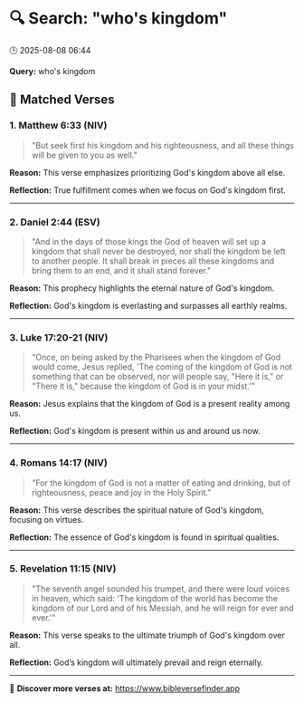 # 🔍 Search: "who's kingdom"
🕒 2025-08-08 06:44

**Query:** who's kingdom

## 📖 Matched Verses

### 1. Matthew 6:33 (NIV)
> "But seek first his kingdom and his righteousness, and all these things will be given to you as well."

**Reason:** This verse emphasizes prioritizing God's kingdom above all else.

**Reflection:** True fulfillment comes when we focus on God's kingdom first.

---

### 2. Daniel 2:44 (ESV)
> "And in the days of those kings the God of heaven will set up a kingdom that shall never be destroyed, nor shall the kingdom be left to another people. It shall break in pieces all these kingdoms and bring them to an end, and it shall stand forever."

**Reason:** This prophecy highlights the eternal nature of God's kingdom.

**Reflection:** God's kingdom is everlasting and surpasses all earthly realms.

---

### 3. Luke 17:20-21 (NIV)
> "Once, on being asked by the Pharisees when the kingdom of God would come, Jesus replied, 'The coming of the kingdom of God is not something that can be observed, nor will people say, "Here it is," or "There it is," because the kingdom of God is in your midst.'"

**Reason:** Jesus explains that the kingdom of God is a present reality among us.

**Reflection:** God's kingdom is present within us and around us now.

---

### 4. Romans 14:17 (NIV)
> "For the kingdom of God is not a matter of eating and drinking, but of righteousness, peace and joy in the Holy Spirit."

**Reason:** This verse describes the spiritual nature of God's kingdom, focusing on virtues.

**Reflection:** The essence of God's kingdom is found in spiritual qualities.

---

### 5. Revelation 11:15 (NIV)
> "The seventh angel sounded his trumpet, and there were loud voices in heaven, which said: 'The kingdom of the world has become the kingdom of our Lord and of his Messiah, and he will reign for ever and ever.'"

**Reason:** This verse speaks to the ultimate triumph of God's kingdom over all.

**Reflection:** God’s kingdom will ultimately prevail and reign eternally.

---

🔗 **Discover more verses at:** https://www.bibleversefinder.app
